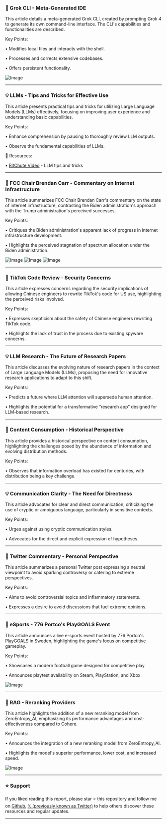 ### 🤖 Grok CLI - Meta-Generated IDE

This article details a meta-generated Grok CLI, created by prompting Grok 4 to generate its own command-line interface.  The CLI's capabilities and functionalities are described.

Key Points:

• Modifies local files and interacts with the shell.

• Processes and corrects extensive codebases.

• Offers persistent functionality.


![Image](https://pbs.twimg.com/amplify_video_thumb/1943367594251075584/img/O2A6Lsenmn6MjIEn.jpg)


---
### 💡 LLMs - Tips and Tricks for Effective Use

This article presents practical tips and tricks for utilizing Large Language Models (LLMs) effectively, focusing on improving user experience and understanding basic capabilities.

Key Points:

•  Enhance comprehension by pausing to thoroughly review LLM outputs.

• Observe the fundamental capabilities of LLMs.


🔗 Resources:

• [BitChute Video](https://BitChute.com/video/k9kaaednideo/k9kaaedn2kIL/) -  LLM tips and tricks


---
### 🤖 FCC Chair Brendan Carr - Commentary on Internet Infrastructure

This article summarizes FCC Chair Brendan Carr's commentary on the state of internet infrastructure, contrasting the Biden administration's approach with the Trump administration's perceived successes.


Key Points:

• Critiques the Biden administration's apparent lack of progress in internet infrastructure development.

• Highlights the perceived stagnation of spectrum allocation under the Biden administration.


![Image](https://pbs.twimg.com/amplify_video_thumb/1943435516642242560/img/VVJf1E9cSaQBXr66.jpg)
![Image](https://pbs.twimg.com/media/GrWLgj_WcAADMfp?format=png&name=240x240)
![Image](https://pbs.twimg.com/media/GrWLxY9X0AAKeom?format=jpg&name=240x240)


---
### 🤖  TikTok Code Review - Security Concerns

This article expresses concerns regarding the security implications of allowing Chinese engineers to rewrite TikTok's code for US use, highlighting the perceived risks involved.

Key Points:

•  Expresses skepticism about the safety of Chinese engineers rewriting TikTok code.

•  Highlights the lack of trust in the process due to existing spyware concerns.


---
### 💡 LLM Research - The Future of Research Papers

This article discusses the evolving nature of research papers in the context of Large Language Models (LLMs), proposing the need for innovative research applications to adapt to this shift.

Key Points:

•  Predicts a future where LLM attention will supersede human attention.

•  Highlights the potential for a transformative “research app” designed for LLM-based research.


---
### 🤖 Content Consumption - Historical Perspective

This article provides a historical perspective on content consumption, highlighting the challenges posed by the abundance of information and evolving distribution methods.

Key Points:

•  Observes that information overload has existed for centuries, with distribution being a key challenge.


---
### 💡 Communication Clarity - The Need for Directness

This article advocates for clear and direct communication, criticizing the use of cryptic or ambiguous language, particularly in sensitive contexts.

Key Points:

•  Urges against using cryptic communication styles.

•  Advocates for the direct and explicit expression of hypotheses.


---
### 🤖 Twitter Commentary - Personal Perspective

This article summarizes a personal Twitter post expressing a neutral viewpoint to avoid sparking controversy or catering to extreme perspectives.

Key Points:

•  Aims to avoid controversial topics and inflammatory statements.

•  Expresses a desire to avoid discussions that fuel extreme opinions.



---
### 🚀 eSports - 776 Portco's PlayGOALS Event

This article announces a live e-sports event hosted by 776 Portco's PlayGOALS in Sweden, highlighting the game's focus on competitive gameplay.

Key Points:

•  Showcases a modern football game designed for competitive play.

•  Announces playtest availability on Steam, PlayStation, and Xbox.


![Image](https://pbs.twimg.com/ext_tw_video_thumb/1943399845353385984/pu/img/fKEbbX4IcGjdReZx.jpg)


---
### 🤖 RAG - Reranking Providers

This article highlights the addition of a new reranking model from ZeroEntropy_AI, emphasizing its performance advantages and cost-effectiveness compared to Cohere.


Key Points:

•  Announces the integration of a new reranking model from ZeroEntropy_AI.

•  Highlights the model's superior performance, lower cost, and increased speed.


![Image](https://pbs.twimg.com/media/GvhU66xXsAEN4Xk?format=jpg&name=small)


---

### ⭐️ Support

If you liked reading this report, please star ⭐️ this repository and follow me on [Github](https://github.com/Drix10), [𝕏 (previously known as Twitter)](https://x.com/DRIX_10_) to help others discover these resources and regular updates.

---